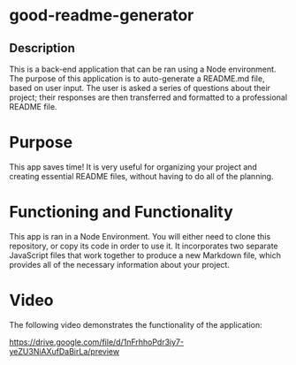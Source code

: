 # good-readme-generator

## Description
This is a back-end application that can be ran using a Node environment. The purpose of this application is to auto-generate a README.md file, based on user input. The user is asked a series of questions about their project; their responses are then transferred and formatted to a professional README file.

# Purpose

This app saves time! It is very useful for organizing your project and creating essential README files, without having to do all of the planning.

# Functioning and Functionality

This app is ran in a Node Environment. You will either need to clone this repository, or copy its code in order to use it. It incorporates two separate JavaScript files that work together to produce a new Markdown file, which provides all of the necessary information about your project.


# Video

The following video demonstrates the functionality of the application:

https://drive.google.com/file/d/1nFrhhoPdr3iy7-yeZU3NiAXufDaBirLa/preview